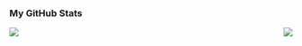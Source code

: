 ### My GitHub Stats

<img align="right" src="https://discord.c99.nl/widget/theme-1/320407113887252482.png"/>

<img align="left" src="https://github-readme-stats.vercel.app/api?username=mrluckygamer&count_private=true&show_icons=true&theme=onedark"/>
